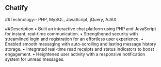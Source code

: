 ## Chatify 

##Technology:- PHP, MySQL, JavaScript, jQuery, AJAX

##Description
• Built an interactive chat platform using PHP and JavaScript for instant, real-time communication.
• Strengthened security with streamlined login and registration for an effortless user experience.
• Enabled smooth messaging with auto-scrolling and lasting message history storage.
• Integrated real-time read receipts and status indicators to boost engagement.
• Heightened user activity with a responsive notification system for unread messages.

